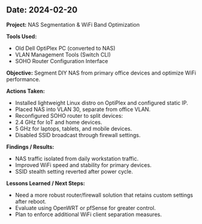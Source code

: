## Date: 2024-02-20

**Project:** NAS Segmentation & WiFi Band Optimization

**Tools Used:**
- Old Dell OptiPlex PC (converted to NAS)
- VLAN Management Tools (Switch CLI)
- SOHO Router Configuration Interface

**Objective:**
Segment DIY NAS from primary office devices and optimize WiFi performance.

**Actions Taken:**
- Installed lightweight Linux distro on OptiPlex and configured static IP.
- Placed NAS into VLAN 30, separate from office VLAN.
- Reconfigured SOHO router to split devices:
- 2.4 GHz for IoT and home devices.
- 5 GHz for laptops, tablets, and mobile devices.
- Disabled SSID broadcast through firewall settings.

**Findings / Results:**
- NAS traffic isolated from daily workstation traffic.
- Improved WiFi speed and stability for primary devices.
- SSID stealth setting reverted after power cycle.

**Lessons Learned / Next Steps:**
- Need a more robust router/firewall solution that retains custom settings after reboot.
- Evaluate using OpenWRT or pfSense for greater control.
- Plan to enforce additional WiFi client separation measures.
